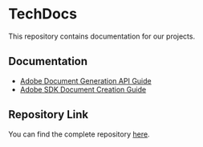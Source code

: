 # TechDocs

This repository contains documentation for our projects.

## Documentation

- [Adobe Document Generation API Guide](docs/adobe-document-generation-api/index.md)
- [Adobe SDK Document Creation Guide](docs/adobe-sdk-documentation/index.md)

## Repository Link

You can find the complete repository [here](https://github.com/SanjeevSaniel/Tech-Docs).
